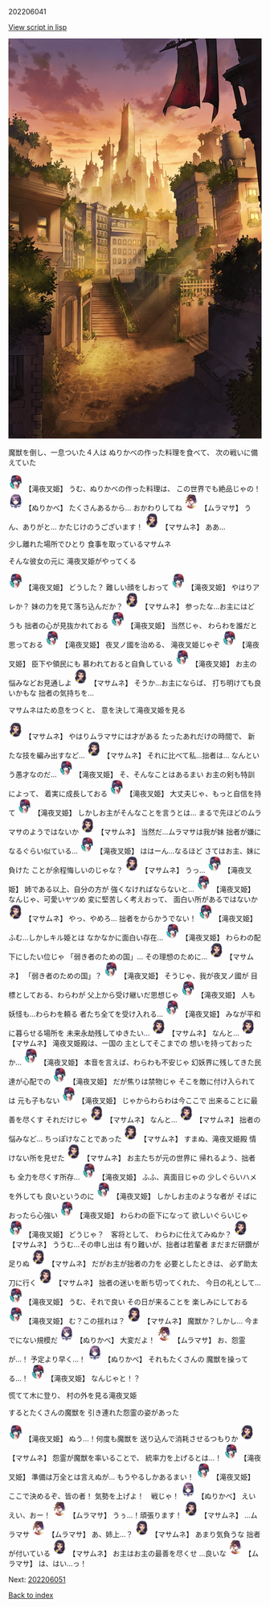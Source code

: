 202206041

[View script in lisp](../scripts/202206041.txt)

![in_downtown_evening.png](../images/backgrounds/in_downtown_evening.png)

魔獣を倒し、一息ついた４人は
ぬりかべの作った料理を食べて、
次の戦いに備えていた

<img src="../images/units/5303811.png" alt="5303811.png" height="34"/>
【滝夜叉姫】
うむ、ぬりかべの作った料理は、
この世界でも絶品じゃの！

<img src="../images/units/5203311.png" alt="5203311.png" height="34"/>
【ぬりかべ】
たくさんあるから…
おかわりしてね

<img src="../images/units/102511.png" alt="102511.png" height="34"/>
【ムラマサ】
うん、ありがと…
かたじけのうございます！

<img src="../images/units/100111.png" alt="100111.png" height="34"/>
【マサムネ】
ああ…

少し離れた場所でひとり
食事を取っているマサムネ

そんな彼女の元に
滝夜叉姫がやってくる

<img src="../images/units/5303811.png" alt="5303811.png" height="34"/>
【滝夜叉姫】
どうした？
難しい顔をしおって

<img src="../images/units/5303811.png" alt="5303811.png" height="34"/>
【滝夜叉姫】
やはりアレか？
妹の力を見て落ち込んだか？

<img src="../images/units/100111.png" alt="100111.png" height="34"/>
【マサムネ】
参ったな…お主にはどうも
拙者の心が見抜かれておる

<img src="../images/units/5303811.png" alt="5303811.png" height="34"/>
【滝夜叉姫】
当然じゃ、
わらわを誰だと思っておる

<img src="../images/units/5303811.png" alt="5303811.png" height="34"/>
【滝夜叉姫】
夜叉ノ國を治める、
滝夜叉姫じゃぞ

<img src="../images/units/5303811.png" alt="5303811.png" height="34"/>
【滝夜叉姫】
臣下や領民にも
慕われておると自負している

<img src="../images/units/5303811.png" alt="5303811.png" height="34"/>
【滝夜叉姫】
お主の悩みなどお見通しよ

<img src="../images/units/100111.png" alt="100111.png" height="34"/>
【マサムネ】
そうか…お主にならば、
打ち明けても良いかもな
拙者の気持ちを…

マサムネはため息をつくと、
意を決して滝夜叉姫を見る

<img src="../images/units/100111.png" alt="100111.png" height="34"/>
【マサムネ】
やはりムラマサには才がある
たったあれだけの時間で、
新たな技を編み出すなど…

<img src="../images/units/100111.png" alt="100111.png" height="34"/>
【マサムネ】
それに比べて私…拙者は…
なんという愚才なのだ…

<img src="../images/units/5303811.png" alt="5303811.png" height="34"/>
【滝夜叉姫】
そ、そんなことはあるまい
お主の剣も特訓によって、
着実に成長しておる

<img src="../images/units/5303811.png" alt="5303811.png" height="34"/>
【滝夜叉姫】
大丈夫じゃ、もっと自信を持て

<img src="../images/units/5303811.png" alt="5303811.png" height="34"/>
【滝夜叉姫】
しかしお主がそんなことを言うとは…
まるで先ほどのムラマサのようではないか

<img src="../images/units/100111.png" alt="100111.png" height="34"/>
【マサムネ】
当然だ…ムラマサは我が妹
拙者が嫌になるぐらい似ている…

<img src="../images/units/5303811.png" alt="5303811.png" height="34"/>
【滝夜叉姫】
ははーん…なるほど
さてはお主、妹に負けた
ことが余程悔しいのじゃな？

<img src="../images/units/100111.png" alt="100111.png" height="34"/>
【マサムネ】
うっ…

<img src="../images/units/5303811.png" alt="5303811.png" height="34"/>
【滝夜叉姫】
姉である以上、自分の方が
強くなければならないと…

<img src="../images/units/5303811.png" alt="5303811.png" height="34"/>
【滝夜叉姫】
なんじゃ、可愛いヤツめ
変に堅苦しく考えおって、
面白い所があるではないか

<img src="../images/units/100111.png" alt="100111.png" height="34"/>
【マサムネ】
やっ、やめろ…
拙者をからかうでない！

<img src="../images/units/5303811.png" alt="5303811.png" height="34"/>
【滝夜叉姫】
ふむ…しかしキル姫とは
なかなかに面白い存在…

<img src="../images/units/5303811.png" alt="5303811.png" height="34"/>
【滝夜叉姫】
わらわの配下にしたい位じゃ
「弱き者のための国」…
その理想のために…

<img src="../images/units/100111.png" alt="100111.png" height="34"/>
【マサムネ】
「弱き者のための国」？

<img src="../images/units/5303811.png" alt="5303811.png" height="34"/>
【滝夜叉姫】
そうじゃ、我が夜叉ノ國が
目標としておる、わらわが
父上から受け継いだ思想じゃ

<img src="../images/units/5303811.png" alt="5303811.png" height="34"/>
【滝夜叉姫】
人も妖怪も…わらわを頼る
者たち全てを受け入れる…

<img src="../images/units/5303811.png" alt="5303811.png" height="34"/>
【滝夜叉姫】
みなが平和に暮らせる場所を
未来永劫残してゆきたい…

<img src="../images/units/100111.png" alt="100111.png" height="34"/>
【マサムネ】
なんと…

<img src="../images/units/100111.png" alt="100111.png" height="34"/>
【マサムネ】
滝夜叉姫殿は、一国の
主としてそこまでの
想いを持っておったか…

<img src="../images/units/5303811.png" alt="5303811.png" height="34"/>
【滝夜叉姫】
本音を言えば、わらわも不安じゃ
幻妖界に残してきた民達が心配での

<img src="../images/units/5303811.png" alt="5303811.png" height="34"/>
【滝夜叉姫】
だが焦りは禁物じゃ
そこを敵に付け入られては
元も子もない

<img src="../images/units/5303811.png" alt="5303811.png" height="34"/>
【滝夜叉姫】
じゃからわらわは今ここで
出来ることに最善を尽くす
それだけじゃ

<img src="../images/units/100111.png" alt="100111.png" height="34"/>
【マサムネ】
なんと…

<img src="../images/units/100111.png" alt="100111.png" height="34"/>
【マサムネ】
拙者の悩みなど…
ちっぽけなことであった

<img src="../images/units/100111.png" alt="100111.png" height="34"/>
【マサムネ】
すまぬ、滝夜叉姫殿
情けない所を見せた

<img src="../images/units/100111.png" alt="100111.png" height="34"/>
【マサムネ】
お主たちが元の世界に
帰れるよう、拙者も
全力を尽くす所存…

<img src="../images/units/5303811.png" alt="5303811.png" height="34"/>
【滝夜叉姫】
ふふ、真面目じゃの
少しぐらいハメを外しても
良いというのに

<img src="../images/units/5303811.png" alt="5303811.png" height="34"/>
【滝夜叉姫】
しかしお主のような者が
そばにおったら心強い

<img src="../images/units/5303811.png" alt="5303811.png" height="34"/>
【滝夜叉姫】
わらわの臣下になって
欲しいぐらいじゃ

<img src="../images/units/5303811.png" alt="5303811.png" height="34"/>
【滝夜叉姫】
どうじゃ？　客将として、
わらわに仕えてみぬか？

<img src="../images/units/100111.png" alt="100111.png" height="34"/>
【マサムネ】
ううむ…その申し出は
有り難いが、拙者は若輩者
まだまだ研鑽が足りぬ

<img src="../images/units/100111.png" alt="100111.png" height="34"/>
【マサムネ】
だがお主が拙者の力を
必要としたときは、
必ず助太刀に行く

<img src="../images/units/100111.png" alt="100111.png" height="34"/>
【マサムネ】
拙者の迷いを断ち切ってくれた、
今日の礼として…

<img src="../images/units/5303811.png" alt="5303811.png" height="34"/>
【滝夜叉姫】
うむ、それで良い
その日が来ることを
楽しみにしておる

<img src="../images/units/5303811.png" alt="5303811.png" height="34"/>
【滝夜叉姫】
む？この揺れは？

<img src="../images/units/100111.png" alt="100111.png" height="34"/>
【マサムネ】
魔獣か？しかし…
今までにない規模だ

<img src="../images/units/5203311.png" alt="5203311.png" height="34"/>
【ぬりかべ】
大変だよ！

<img src="../images/units/102511.png" alt="102511.png" height="34"/>
【ムラマサ】
お、怨霊が…！
予定より早く…！

<img src="../images/units/5203311.png" alt="5203311.png" height="34"/>
【ぬりかべ】
それもたくさんの
魔獣を操ってる…！

<img src="../images/units/5303811.png" alt="5303811.png" height="34"/>
【滝夜叉姫】
なんじゃと！？

慌てて木に登り、
村の外を見る滝夜叉姫

するとたくさんの魔獣を
引き連れた怨霊の姿があった

<img src="../images/units/5303811.png" alt="5303811.png" height="34"/>
【滝夜叉姫】
ぬう…！何度も魔獣を
送り込んで消耗させるつもりか

<img src="../images/units/100111.png" alt="100111.png" height="34"/>
【マサムネ】
怨霊が魔獣を率いることで、
統率力を上げるとは…！

<img src="../images/units/5303811.png" alt="5303811.png" height="34"/>
【滝夜叉姫】
準備は万全とは言えぬが…
もうやるしかあるまい！

<img src="../images/units/5303811.png" alt="5303811.png" height="34"/>
【滝夜叉姫】
ここで決めるぞ、皆の者！
気勢を上げよ！　戦じゃ！

<img src="../images/units/5203311.png" alt="5203311.png" height="34"/>
【ぬりかべ】
えいえい、おー！

<img src="../images/units/102511.png" alt="102511.png" height="34"/>
【ムラマサ】
うぅ…！頑張ります！

<img src="../images/units/100111.png" alt="100111.png" height="34"/>
【マサムネ】
…ムラマサ

<img src="../images/units/102511.png" alt="102511.png" height="34"/>
【ムラマサ】
あ、姉上…？

<img src="../images/units/100111.png" alt="100111.png" height="34"/>
【マサムネ】
あまり気負うな
拙者が付いている

<img src="../images/units/100111.png" alt="100111.png" height="34"/>
【マサムネ】
お主はお主の最善を尽くせ
…良いな

<img src="../images/units/102511.png" alt="102511.png" height="34"/>
【ムラマサ】
は、はい…っ！


Next: [202206051](202206051.md)

[Back to index](index.md)
